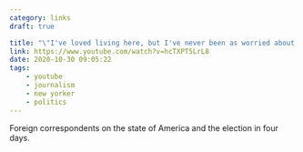 ```yaml
---
category: links
draft: true

title: "\"I've loved living here, but I've never been as worried about the future of this country than I am right now.\""
link: https://www.youtube.com/watch?v=hcTXPT5LrL8
date: 2020-10-30 09:05:22
tags:
    - youtube
    - journalism
    - new yorker
    - politics
---
```


Foreign correspondents on the state of America and the election in four days.
